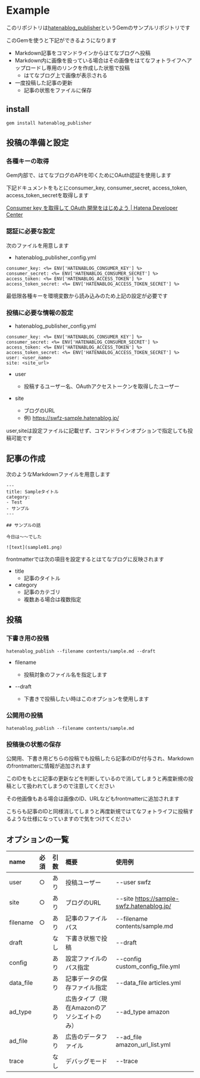# Example

このリポジトリは[hatenablog_publisher](https://github.com/swfz/hatenablog_publisher)というGemのサンプルリポジトリです

このGemを使うと下記ができるようになります

- Markdown記事をコマンドラインからはてなブログへ投稿
- Markdown内に画像を扱っている場合はその画像をはてなフォトライフへアップロードし専用のリンクを作成した状態で投稿
    - はてなブログ上で画像が表示される
- 一度投稿した記事の更新
    - 記事の状態をファイルに保存

## install

```
gem install hatenablog_publisher
```

## 投稿の準備と設定
### 各種キーの取得

Gem内部で、はてなブログのAPIを叩くためにOAuth認証を使用します

下記ドキュメントをもとにconsumer_key, consumer_secret, access_token, access_token_secretを取得します

[Consumer key を取得して OAuth 開発をはじめよう | Hatena Developer Center](https://developer.hatena.ne.jp/ja/documents/auth/apis/oauth/consumer/)

### 認証に必要な設定

次のファイルを用意します

- hatenablog_publisher_config.yml

```
consumer_key: <%= ENV['HATENABLOG_CONSUMER_KEY'] %>
consumer_secret: <%= ENV['HATENABLOG_CONSUMER_SECRET'] %>
access_token: <%= ENV['HATENABLOG_ACCESS_TOKEN'] %>
access_token_secret: <%= ENV['HATENABLOG_ACCESS_TOKEN_SECRET'] %>
```

最低限各種キーを環境変数から読み込みのため上記の設定が必要です

### 投稿に必要な情報の設定

- hatenablog_publisher_config.yml

```
consumer_key: <%= ENV['HATENABLOG_CONSUMER_KEY'] %>
consumer_secret: <%= ENV['HATENABLOG_CONSUMER_SECRET'] %>
access_token: <%= ENV['HATENABLOG_ACCESS_TOKEN'] %>
access_token_secret: <%= ENV['HATENABLOG_ACCESS_TOKEN_SECRET'] %>
user: <user_name>
site: <site_url>
```

- user
    - 投稿するユーザー名、OAuthアクセストークンを取得したユーザー

- site
    - ブログのURL
    - 例) https://swfz-sample.hatenablog.jp/

user,siteは設定ファイルに記載せず、コマンドラインオプションで指定しても投稿可能です

## 記事の作成

次のようなMarkdownファイルを用意します

```
---
title: Sampleタイトル
category:
- Test
- サンプル
---

## サンプルの話

今日は〜〜でした

![text](sample01.png)
```

frontmatterでは次の項目を設定するとはてなブログに反映されます

- title
    - 記事のタイトル
- category
    - 記事のカテゴリ
    - 複数ある場合は複数指定

## 投稿
### 下書き用の投稿

```
hatenablog_publish --filename contents/sample.md --draft
```

- filename
    - 投稿対象のファイル名を指定します

- --draft
    - 下書きで投稿したい時はこのオプションを使用します

### 公開用の投稿

```
hatenablog_publish --filename contents/sample.md
```

### 投稿後の状態の保存

公開用、下書き用どちらの投稿でも投稿したら記事のIDが付与され、Markdownのfrontmatterに情報が追加されます

このIDをもとに記事の更新などを判断しているので消してしまうと再度新規の投稿として扱われてしまうので注意してください

その他画像もある場合は画像のID、URLなどもfrontmatterに追加されます

こちらも記事のIDと同様消してしまうと再度新規ではてなフォトライフに投稿するような仕様になっていますので気をつけてください

## オプションの一覧

| name      | 必須 | 引数 |概要                                        | 使用例                                     |
| :-        | :-   | :-   | :-                                          | :-                                        |
| user      | ○   | あり | 投稿ユーザー                               | --user swfz                                |
| site      | ○   | あり | ブログのURL                                | --site https://sample-swfz.hatenablog.jp/  |
| filename  | ○   | あり | 記事のファイルパス                         | --filename contents/sample.md              |
| draft     |      | なし | 下書き状態で投稿                           | --draft                                    |
| config    |      | あり | 設定ファイルのパス指定                    | --config custom_config_file.yml             |
| data_file |      | あり | 記事データの保存ファイル指定              | --data_file articles.yml                    |
| ad_type   |      | あり | 広告タイプ（現在Amazonのアソシエイトのみ）| --ad_type amazon                           |
| ad_file   |      | あり | 広告のデータファイル                       | --ad_file amazon_url_list.yml              |
| trace     |      | なし | デバッグモード                             | --trace                                    |

